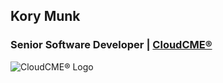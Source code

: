 ## Kory Munk
### Senior Software Developer | [CloudCME®](https://cloud-cme.com)
![CloudCME® Logo](http://cloud-cme.com/images/2019/CloudCME-Large.png)

<!---
KMunk/KMunk is a ✨ special ✨ repository because its `README.md` (this file) appears on your GitHub profile.
You can click the Preview link to take a look at your changes.
--->
